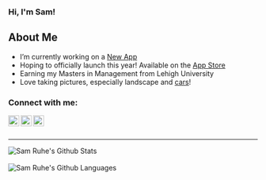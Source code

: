 ### Hi, I'm Sam!

## About Me
- I’m currently working on a [New App][app_website]
- Hoping to officially launch this year! Available on the [App Store][app_store_website]
- Earning my Masters in Management from Lehigh University
- Love taking pictures, especially landscape and [cars][photo_website]!

### Connect with me:

[<img align="left" alt="Sam Ruhe | LinkedIn" width="22px" src="https://cdn.jsdelivr.net/npm/simple-icons@v3/icons/linkedin.svg" />][linkedin]
[<img align="left" alt="Sam Ruhe | Instagram" width="22px" src="https://cdn.jsdelivr.net/npm/simple-icons@v3/icons/instagram.svg" />][instagram]
[<img align="left" alt="Sam Ruhe | Twitter" width="22px" src="https://cdn.jsdelivr.net/npm/simple-icons@v3/icons/twitter.svg" />][twitter]


<br />
<br />

---

<img align="left" alt="Sam Ruhe's Github Stats" src="https://github-readme-stats.vercel.app/api?username=samruhe&show_icons=true&hide_border=true&count_private=true&hide=stars,prs,contribs" />

<br />
<br />

<img align="left" alt="Sam Ruhe's Github Languages" src="https://github-readme-stats.vercel.app/api/top-langs/?username=samruhe&layout=compact&hide_border=true" />


[app_website]: https://ruhigmers.com/products/fara
[photo_website]: https://samruhe.com
[ruhigmers]: https://ruhigmers.com
[twitter]: https://twitter.com/samruhe
[instagram]: https://instagram.com/vixltsdn
[linkedin]: https://linkedin.com/in/samruhe
[app_store_website]: https://apps.apple.com/us/app/gea/id1541526581